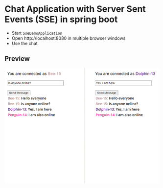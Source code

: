 # Chat Application with Server Sent Events (SSE) in spring boot

- Start `SseDemoApplication`
- Open http://localhost:8080 in multiple browser windows
- Use the chat

## Preview

![Screenshot](./docs/screenshot.png)